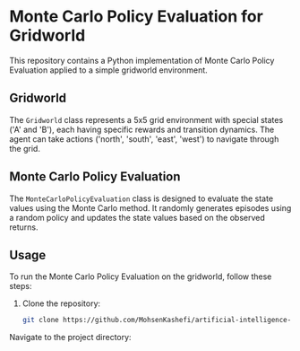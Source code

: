 # Monte Carlo Policy Evaluation for Gridworld

This repository contains a Python implementation of Monte Carlo Policy Evaluation applied to a simple gridworld environment.

## Gridworld

The `Gridworld` class represents a 5x5 grid environment with special states ('A' and 'B'), each having specific rewards and transition dynamics. The agent can take actions ('north', 'south', 'east', 'west') to navigate through the grid.

## Monte Carlo Policy Evaluation

The `MonteCarloPolicyEvaluation` class is designed to evaluate the state values using the Monte Carlo method. It randomly generates episodes using a random policy and updates the state values based on the observed returns.

## Usage

To run the Monte Carlo Policy Evaluation on the gridworld, follow these steps:

1. Clone the repository:

   ```bash
   git clone https://github.com/MohsenKashefi/artificial-intelligence-project.git
Navigate to the project directory:


